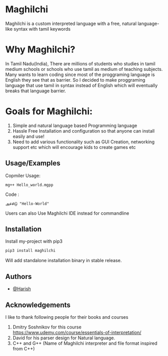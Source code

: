 
# Maghilchi
 Maghilchi is a custom interpreted language with a free, natural language-like syntax with tamil keywords

# Why Maghilchi?
In Tamil Nadu(India), There are millions of students who studies in tamil medium schools or schools who use tamil as medium of teaching subjects. Many wants to learn coding since most of the proggraming language is English they see that as barrier. So I decided to make proggraming language that use tamil in syntax instead of English which will eventually breaks that language barrier.

# Goals for Maghilchi:
1. Simple and natural language based Programming language
2. Hassle Free Installation and configuration so that anyone can install easily and use!
3. Need to add various functionality such as GUI Creation, networking support etc which will encourage kids to create games etc



## Usage/Examples

Copmiler Usage:

```
mg++ Hello_world.mgpp

```

Code :
```
அச்சிடு "Hello-World"

```

Users can also Use Maghilchi IDE instead for commandline




## Installation

Install my-project with pip3

```bash
pip3 install maghilchi

```
Will add standalone installation binary in stable release.


## Authors

- [@Harish](https://github.com/harishsg99)



## Acknowledgements

I like to thank following people for their books and courses
1.  Dmitry Soshnikov for this course https://www.udemy.com/course/essentials-of-interpretation/ 
2.  David for his parser design for Natural language.
3.  C++ and G++ (Name of Maghilchi interpreter and file format inspired from C++)
